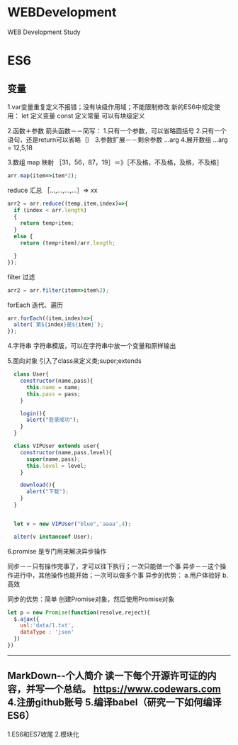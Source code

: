# WEBDevelopment
WEB Development Study

# ES6
## 变量
1.var变量重复定义不报错；没有块级作用域；不能限制修改
新的ES6中规定使用：
let   定义变量
const 定义常量
可以有块级定义


2.函数＋参数
  箭头函数－－简写：
  1.只有一个参数，可以省略圆括号
  2.只有一个语句，还是return可以省略｛｝
  3.参数扩展－－剩余参数 ...arg
  4.展开数组 ...arg = 12,5,18

3.数组
  map     映射  ［31，56，87，19］＝》［不及格，不及格，及格，不及格］
  ```JavaScript
  arr.map(item=>item*2);
  ```
  reduce  汇总  ［...,...,...,...］=> xx
  ```JavaScript
  arr2 = arr.reduce((temp,item,index)=>{
    if (index < arr.length)
    {
      return temp+item;
    }
    else {
      return (temp+item)/arr.length;  

    }
  });
  ```


  filter  过滤  
  ```JavaScript
  arr2 = arr.filter(item=>item%2);
  ```

  forEach 迭代、遍历
  ```JavaScript
  arr.forEach((item,index)=>{
    alter(`第${index}是${item}`);
  });
  ```



  4.字符串
    字符串模版，可以在字符串中放一个变量和原样输出

  5.面向对象
    引入了class来定义类;super;extends
```JavaScript
  class User{
    constructor(name,pass){
      this.name = name;
      this.pass = pass;
    }

    login(){
      alert("登录成功");
    }
  }

  class VIPUser extends user{
    constructor(name,pass,level){
      super(name,pass);
      this.level = level;
    }

    download(){
      alert("下载");
    }
  }


  let v = new VIPUser("blue",'aaaa',4);

  alter(v instanceof User);

```


6.promise   是专门用来解决异步操作

  同步－－只有操作完事了，才可以往下执行；一次只能做一个事
  异步－－这个操作进行中，其他操作也能开始；一次可以做多个事
  异步的优势：
  a.用户体验好
  b.高效

  同步的优势：简单
  创建Promise对象，然后使用Promise对象
```JavaScript
let p = new Promise(function(resolve,reject){
  $.ajax({
    usl:'data/1.txt',
    dataType : 'json'
  })
})
```


---------------------------------------------------------------
MarkDown--个人简介
读一下每个开源许可证的内容，并写一个总结。
https://www.codewars.com
4.注册github账号
5.编译babel（研究一下如何编译ES6）
---------------------------------------------------------------

1.ES6和ES7收尾
2.模块化
